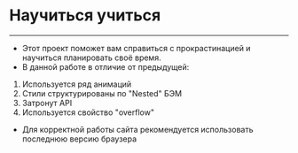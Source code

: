 # Научиться учиться

------

* Этот проект поможет вам справиться с прокрастинацией и научиться планировать своё время.
* В данной работе в отличие от предыдущей:
1. Используется ряд анимаций
2. Стили структурированы по "Nested" БЭМ
3. Затронут API
4. Используется свойство "overflow"
* Для корректной работы сайта рекомендуется использовать последнюю версию браузера
